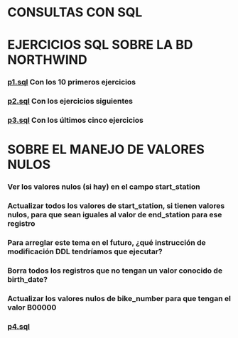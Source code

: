 # CONSULTAS CON SQL

# EJERCICIOS SQL SOBRE LA BD NORTHWIND

### [p1.sql](https://github.com/agonzalezbesada/BD/blob/main/Examenes/ex6/p1.sql) Con los 10 primeros ejercicios
### [p2.sql](https://github.com/agonzalezbesada/BD/blob/main/Examenes/ex6/p2.sql) Con los ejercicios siguientes
### [p3.sql](https://github.com/agonzalezbesada/BD/blob/main/Examenes/ex6/p3.sql) Con los últimos cinco ejercicios

# SOBRE EL MANEJO DE VALORES NULOS

### Ver los valores nulos (si hay) en el campo start_station
### Actualizar todos los valores de start_station, si tienen valores nulos, para que sean iguales al valor de end_station para ese registro
### Para arreglar este tema en el futuro, ¿qué instrucción de modificación DDL tendríamos que ejecutar?
### Borra todos los registros que no tengan un valor conocido de birth_date?
### Actualizar los valores nulos de bike_number para que tengan el valor B00000

### [p4.sql](https://github.com/agonzalezbesada/BD/blob/main/Examenes/ex6/p4.sql)